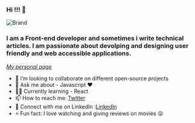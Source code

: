 

<!--
**Abiola-Farounbi/Abiola-Farounbi** is a ✨ _special_ ✨ repository because its `README.md` (this file) appears on your GitHub profile.

Here are some ideas to get you started:


-->
### Hi !!! 👋
![Brand](https://res.cloudinary.com/dsderm9xw/image/upload/c_scale,h_500,w_1000/v1594514366/FAE_r4uzm0.jpg)
### I am a Front-end developer and sometimes i write technical articles. I am passionate about devolping and designing user friendly and web accessible applications.
*[My personal page](https://abiolaesther.netlify.app/)*

- 👯 I’m looking to collaborate on different open-source projects
- 💬 Ask me about - Javascript ❤️ 
-  👩‍💻 Currently learning - React
- 📫 How to reach me: [Twitter](https://twitter.com/abiolaesther_)
- 🤝 Connect with me on LinkedIn :[LinkedIn](https://www.linkedin.com/in/abiola-farounbi-94ba571ao)
- ⚡ Fun fact: I love watching and giving reviews on movies 😜
